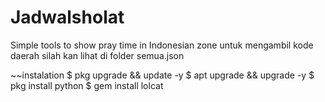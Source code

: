 # Jadwalsholat
Simple tools to show pray time in Indonesian zone
untuk mengambil kode daerah silah kan lihat di folder semua.json

~~instalation
$ pkg upgrade && update -y
$ apt upgrade && upgrade -y
$ pkg install python
$ gem install lolcat


